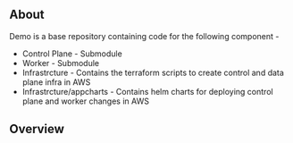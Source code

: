 ## About

Demo is a base repository containing code for the following component - 

- Control Plane - Submodule 
- Worker - Submodule 
- Infrastrcture - Contains the terraform scripts to create control and data plane infra in AWS
- Infrastrcture/appcharts - Contains helm charts for deploying control plane and worker changes in AWS


## Overview  
